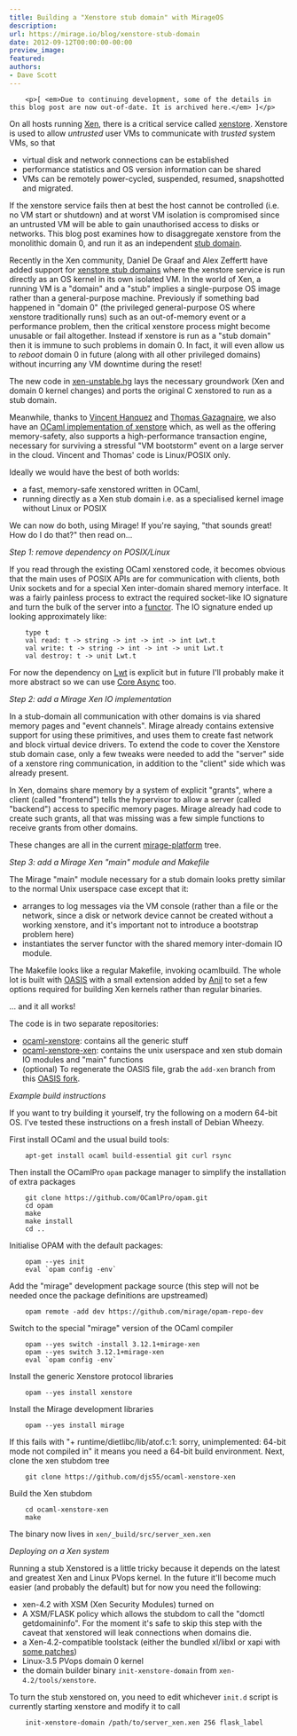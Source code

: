 ```yaml
---
title: Building a "Xenstore stub domain" with MirageOS
description:
url: https://mirage.io/blog/xenstore-stub-domain
date: 2012-09-12T00:00:00-00:00
preview_image:
featured:
authors:
- Dave Scott
---
```



        <p>[ <em>Due to continuing development, some of the details in this blog post are now out-of-date. It is archived here.</em> ]</p>
<p>On all hosts running <a href="http://www.xen.org/">Xen</a>, there is a critical service called <a href="http://wiki.xen.org/wiki/XenStore">xenstore</a>.
Xenstore is used to allow <em>untrusted</em> user VMs to communicate with <em>trusted</em> system VMs, so that</p>
<ul>
<li>virtual disk and network connections can be established
</li>
<li>performance statistics and OS version information can be shared
</li>
<li>VMs can be remotely power-cycled, suspended, resumed, snapshotted and migrated.
</li>
</ul>
<p>If the xenstore service fails then at best the host cannot be controlled (i.e. no VM start or shutdown)
and at worst VM isolation is compromised since an untrusted VM will be able to gain unauthorised access to disks or networks.
This blog post examines how to disaggregate xenstore from the monolithic domain 0, and run it as an independent <a href="http://www.cl.cam.ac.uk/~dgm36/publications/2008-murray2008improving.pdf - [403 Forbidden]">stub domain</a>.</p>
<p>Recently in the Xen community, Daniel De Graaf and Alex Zeffertt have added support for
<a href="http://lists.xen.org/archives/html/xen-devel/2012-01/msg02349.html">xenstore stub domains</a>
where the xenstore service is run directly as an OS kernel in its own isolated VM. In the world of Xen,
a running VM is a &quot;domain&quot; and a &quot;stub&quot; implies a single-purpose OS image rather than a general-purpose
machine.
Previously if something bad happened in &quot;domain 0&quot; (the privileged general-purpose OS where xenstore traditionally runs)
such as an out-of-memory event or a performance problem, then the critical xenstore process might become unusable
or fail altogether. Instead if xenstore is run as a &quot;stub domain&quot; then it is immune to such problems in
domain 0. In fact, it will even allow us to <em>reboot</em> domain 0 in future (along with all other privileged
domains) without incurring any VM downtime during the reset!</p>
<p>The new code in <a href="http://xenbits.xensource.com/xen-unstable.hg - [403 Forbidden]">xen-unstable.hg</a> lays the necessary groundwork
(Xen and domain 0 kernel changes) and ports the original C xenstored to run as a stub domain.</p>
<p>Meanwhile, thanks to <a href="http://tab.snarc.org">Vincent Hanquez</a> and <a href="http://gazagnaire.org - [1 Client error: Timeout was reached]">Thomas Gazagnaire</a>, we also have an
<a href="http://gazagnaire.org/pub/SSGM10.pdf - [1 Client error: Timeout was reached]">OCaml implementation of xenstore</a> which, as well as the offering
memory-safety, also supports a high-performance transaction engine, necessary for surviving a stressful
&quot;VM bootstorm&quot; event on a large server in the cloud. Vincent and Thomas' code is Linux/POSIX only.</p>
<p>Ideally we would have the best of both worlds:</p>
<ul>
<li>a fast, memory-safe xenstored written in OCaml,
</li>
<li>running directly as a Xen stub domain i.e. as a specialised kernel image without Linux or POSIX
</li>
</ul>
<p>We can now do both, using Mirage!  If you're saying, &quot;that sounds great! How do I do that?&quot; then read on...</p>
<p><em>Step 1: remove dependency on POSIX/Linux</em></p>
<p>If you read through the existing OCaml xenstored code, it becomes obvious that the main uses of POSIX APIs are for communication
with clients, both Unix sockets and for a special Xen inter-domain shared memory interface. It was a fairly
painless process to extract the required socket-like IO signature and turn the bulk of the server into
a <a href="http://caml.inria.fr/pub/docs/manual-ocaml-4.00/manual004.html - [404 Not Found]">functor</a>. The IO signature ended up looking approximately like:</p>
<pre><code class="language-ocaml">    type t
    val read: t -&gt; string -&gt; int -&gt; int -&gt; int Lwt.t
    val write: t -&gt; string -&gt; int -&gt; int -&gt; unit Lwt.t
    val destroy: t -&gt; unit Lwt.t
</code></pre>
<p>For now the dependency on <a href="http://ocsigen.org/lwt/">Lwt</a> is explicit but in future I'll probably make it more abstract so we
can use <a href="https://ocaml.janestreet.com/?q=node/100">Core Async</a> too.</p>
<p><em>Step 2: add a Mirage Xen IO implementation</em></p>
<p>In a stub-domain all communication with other domains is via shared memory pages and &quot;event channels&quot;.
Mirage already contains extensive support for using these primitives, and uses them to create fast
network and block virtual device drivers. To extend the code to cover the Xenstore stub domain case,
only a few tweaks were needed to add the &quot;server&quot; side of a xenstore ring communication, in addition
to the &quot;client&quot; side which was already present.</p>
<p>In Xen, domains share memory by a system of explicit &quot;grants&quot;, where a client (called &quot;frontend&quot;)
tells the hypervisor to allow a server (called &quot;backend&quot;) access to specific memory pages. Mirage
already had code to create such grants, all that was missing was a few simple functions to receive
grants from other domains.</p>
<p>These changes are all in the current <a href="https://github.com/mirage/mirage-platform">mirage-platform</a>
tree.</p>
<p><em>Step 3: add a Mirage Xen &quot;main&quot; module and Makefile</em></p>
<p>The Mirage &quot;main&quot; module necessary for a stub domain looks pretty similar to the normal Unix
userspace case except that it:</p>
<ul>
<li>arranges to log messages via the VM console (rather than a file or the network, since a disk or network device cannot be created without a working xenstore, and it's important not to introduce a bootstrap
problem here)
</li>
<li>instantiates the server functor with the shared memory inter-domain IO module.
</li>
</ul>
<p>The Makefile looks like a regular Makefile, invoking ocamlbuild. The whole lot is built with
<a href="http://oasis.forge.ocamlcore.org/">OASIS</a> with a small extension added by <a href="http://anil.recoil.org/ - [1 Client error: Server returned nothing (no headers, no data)]">Anil</a> to set a few options
required for building Xen kernels rather than regular binaries.</p>
<p>... and it all works!</p>
<p>The code is in two separate repositories:</p>
<ul>
<li><a href="https://github.com/djs55/ocaml-xenstore">ocaml-xenstore</a>: contains all the generic stuff
</li>
<li><a href="https://github.com/djs55/ocaml-xenstore-xen">ocaml-xenstore-xen</a>: contains the unix userspace
and xen stub domain IO modules and &quot;main&quot; functions
</li>
<li>(optional) To regenerate the OASIS file, grab the <code>add-xen</code> branch from this <a href="http://github.com/avsm/oasis">OASIS fork</a>.
</li>
</ul>
<p><em>Example build instructions</em></p>
<p>If you want to try building it yourself, try the following on a modern 64-bit OS. I've tested these
instructions on a fresh install of Debian Wheezy.</p>
<p>First install OCaml and the usual build tools:</p>
<pre><code>    apt-get install ocaml build-essential git curl rsync
</code></pre>
<p>Then install the OCamlPro <code>opam</code> package manager to simplify the installation of extra packages</p>
<pre><code>    git clone https://github.com/OCamlPro/opam.git
    cd opam
    make
    make install
    cd ..
</code></pre>
<p>Initialise OPAM with the default packages:</p>
<pre><code>    opam --yes init
    eval `opam config -env`
</code></pre>
<p>Add the &quot;mirage&quot; development package source (this step will not be needed once the package definitions are upstreamed)</p>
<pre><code>    opam remote -add dev https://github.com/mirage/opam-repo-dev
</code></pre>
<p>Switch to the special &quot;mirage&quot; version of the OCaml compiler</p>
<pre><code>    opam --yes switch -install 3.12.1+mirage-xen
    opam --yes switch 3.12.1+mirage-xen
    eval `opam config -env`
</code></pre>
<p>Install the generic Xenstore protocol libraries</p>
<pre><code>    opam --yes install xenstore
</code></pre>
<p>Install the Mirage development libraries</p>
<pre><code>    opam --yes install mirage
</code></pre>
<p>If this fails with &quot;+ runtime/dietlibc/lib/atof.c:1: sorry, unimplemented: 64-bit mode not compiled in&quot; it means you need a 64-bit build environment.
Next, clone the xen stubdom tree</p>
<pre><code>    git clone https://github.com/djs55/ocaml-xenstore-xen
</code></pre>
<p>Build the Xen stubdom</p>
<pre><code>    cd ocaml-xenstore-xen
    make
</code></pre>
<p>The binary now lives in <code>xen/_build/src/server_xen.xen</code></p>
<p><em>Deploying on a Xen system</em></p>
<p>Running a stub Xenstored is a little tricky because it depends on the latest and
greatest Xen and Linux PVops kernel. In the future it'll become much easier (and probably
the default) but for now you need the following:</p>
<ul>
<li>xen-4.2 with XSM (Xen Security Modules) turned on
</li>
<li>A XSM/FLASK policy which allows the stubdom to call the &quot;domctl getdomaininfo&quot;. For the moment it's safe to skip this step with the caveat that xenstored will leak connections when domains die.
</li>
<li>a Xen-4.2-compatible toolstack (either the bundled xl/libxl or xapi with <a href="http://github.com/djs55/xen-api/tree/xen-4.2">some patches</a>)
</li>
<li>Linux-3.5 PVops domain 0 kernel
</li>
<li>the domain builder binary <code>init-xenstore-domain</code> from <code>xen-4.2/tools/xenstore</code>.
</li>
</ul>
<p>To turn the stub xenstored on, you need to edit whichever <code>init.d</code> script is currently starting xenstore and modify it to call</p>
<pre><code>    init-xenstore-domain /path/to/server_xen.xen 256 flask_label
</code></pre>

      

